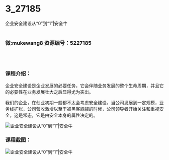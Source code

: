 # 3_27185
企业安全建设从“0”到“1”|安全牛
<br/></br>
<h3>微:mukewang8 资源编号：5227185</h3>
<br/></br>
<h3>课程介绍：</h3>
<p><a title="查看与 企业安全 相关的文章" target="_blank">企业安全</a>建设是企业发展的必要任务，它会伴随业务发展的整个生命周期，并且它的必要性在业务发展壮大之后显得尤为突出。</p>
<p>我们的企业，在创业初期一般都不太会考虑安全建设。当公司发展到一定规模，业务线扩张，公司营收激增以至于被黑客觊觎的时候，公司领导者开始关注和重视安全，这是常态，它是由安全本身的属性决定的。</p>
<p><img src="https://www.ko996.com/wp-content/uploads/img/2022/10/1-92-300x215.png" alt="企业安全建设从“0”到“1”|安全牛"></p>
<div class="info-desc">
<h3>课程截图：</h3>
<p><img src="https://www.ko996.com/wp-content/uploads/img/2022/10/2-96.png" alt="企业安全建设从“0”到“1”|安全牛"></p>


			
</div>
